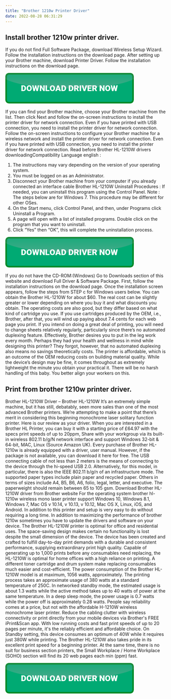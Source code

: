 ```yaml
---
title: "Brother 1210w Printer Driver"
date: 2022-08-28 06:31:29
---
```


## Install brother 1210w printer driver.

If you do not find Full Software Package, download Wireless Setup Wizard. Follow the installation instructions on the download page. After setting up your Brother machine, download Printer Driver. Follow the installation instructions on the download page.

[![button](https://github.com/driverbay/driverbay.github.io/blob/main/dlbutton.png?raw=true)](https://printerpatch.com/download-printer-driver)


If you can find your Brother machine, choose your Brother machine from the list. Then click Next and follow the on-screen instructions to install the printer driver for network connection. Even if you have printed with USB connection, you need to install the printer driver for network connection.
Follow the on-screen instructions to configure your Brother machine for a wireless network and install the printer driver for network connection. Even if you have printed with USB connection, you need to install the printer driver for network connection.
Read before Brother HL-1210W drivers downloadingCompatibility Language english :
1. The instructions may vary depending on the version of your operating system.
2. You must be logged on as an Administrator.
3. Disconnect your Brother machine from your computer if you already connected an interface cable
Brother HL-1210W Uninstall Procedures :
If needed, you can uninstall this program using the Control Panel.
Note :
The steps below are for Windows 7. This procedure may be different for other OSes.
1. On the Start menu, click Control Panel, and then, under Programs click Uninstall a Program.
2. A page will open with a list of installed programs. Double click on the program that you want to uninstall.
3. Click “Yes” then “OK”, this will complete the uninstallation process.

[![button](https://github.com/driverbay/driverbay.github.io/blob/main/dlbutton.png?raw=true)](https://printerpatch.com/download-printer-driver)


If you do not have the CD-ROM:(Windows) Go to Downloads section of this website and download Full Driver & Software Package. First, follow the installation instructions on the download page. Once the installation screen appears, follow the steps from STEP c for Windows users below.
You can obtain the Brother HL-1210W for about $60. The real cost can be slightly greater or lower depending on where you buy it and what discounts you obtain. The operating costs are also good, but they differ based on what kind of cartridge you use. If you use cartridges produced by the OEM, i.e., Brother, after that, you will wind up paying about 7.4 cents for each web page you print.
If you intend on doing a great deal of printing, you will need to change sheets relatively regularly, particularly since there’s no automated duplexing feature. Effectively, Brother desires you to put in the leg work every month. Perhaps they had your health and wellness in mind while designing this printer? They forgot, however, that no automated duplexing also means no savings theoretically costs.
The printer is affordable, which is an outcome of the OEM reducing costs on building material quality. While the device’s design may be fine, it comes throughout as extremely lightweight the minute you obtain your practical it. There will be no harsh handling of this baby. You better align your workers on this.

## Print from brother 1210w printer driver.

Brother HL-1210W Driver – Brother HL-1210W It’s an extremely simple machine, but it has still, debatably, seen more sales than one of the most advanced Brother printers. We’re attempting to make a point that there’s merit in considering this beginning monochrome laser solitary function printer. Here is our review as your driver.
When you are interested in a Brother HL Printer, you can buy it with a starting price of £64.97 with the specs print speeds of up to 20ppm, Share with your workgroup via its built-in wireless 802.11 b/g/N network interface and support Windows 32-bit & 64-bit, MAC, Linux (Source Amazon UK). Every purchase of Brother HL-1210w is already equipped with a driver, user manual. However, if the package is not available, you can download it here for free.
The USB connecting cable of not less than 2 meters is the means of connecting to the device through the hi-speed USB 2.0. Alternatively, for this model, in particular, there is also the IEEE 802.11 b/g/n of an infrastructure mode. The supported paper types include plain paper and recycled paper. Others in terms of sizes include A4, B5, B6, A6, folio, legal, letter, and executive. The paperweight should remain between 65 to 105 gsm. Download Brother HL-1210W driver from Brother website
For the operating system brother hl-1210w wireless mono laser printer support Windows 10, Windows 8.1, Windows 7, Mac OS v 10.14, v 10.13, v 10.12, Mac OS X, Linux, iOS, and Android. In addition to this printer and setup is very easy to do without requiring a long time. In addition to maximizing the performance of brother 1210w sometimes you have to update the drivers and software on your device.
The Brother HL-1210W printer is optimal for office and residential uses. The space-saving design makes certain no functionality is lost despite the small dimension of the device. The device has been created and crafted to fulfill day-to-day print demands with a durable and consistent performance, supplying extraordinary print high quality. Capable of generating up to 1,000 prints before any consumables need replacing, the HL-1210W is optimal for home offices with a high reliance on printing. A different toner cartridge and drum system make replacing consumables much easier and cost-efficient.
The power consumption of the Brother HL-1210W model is at maximum, 1056 watts, approximately. The printing process takes an approximate usage of 380 watts at a standard temperature of 250C. In networked standby mode, the estimated usage is about 1.3 watts while the active method takes up to 40 watts of power at the same temperature. In a deep sleep mode, the power usage is 0.7 watts while the power off is approximately 0.28 watts.
People say reliability comes at a price, but not with the affordable H-1210W wireless monochrome laser printer. Reduce the cabling clutter with wireless connectivity or print directly from your mobile devices via Brother's FREE iPrint&Scan app. With low running costs and fast print speeds of up to 20 pages per minute, it's the reliably efficient and affordable choice.
On Standby setting, this device consumes an optimum of 40W while it requires just 380W while printing. The Brother HL-1210W also takes pride in its excellent print speed for a beginning printer. At the same time, there is no suit for business section printers, the Small Workplace / Home Workplace (SOHO) section will find its 20 web pages each min (ppm) fast.


[![button](https://github.com/driverbay/driverbay.github.io/blob/main/dlbutton.png?raw=true)](https://printerpatch.com/download-printer-driver)